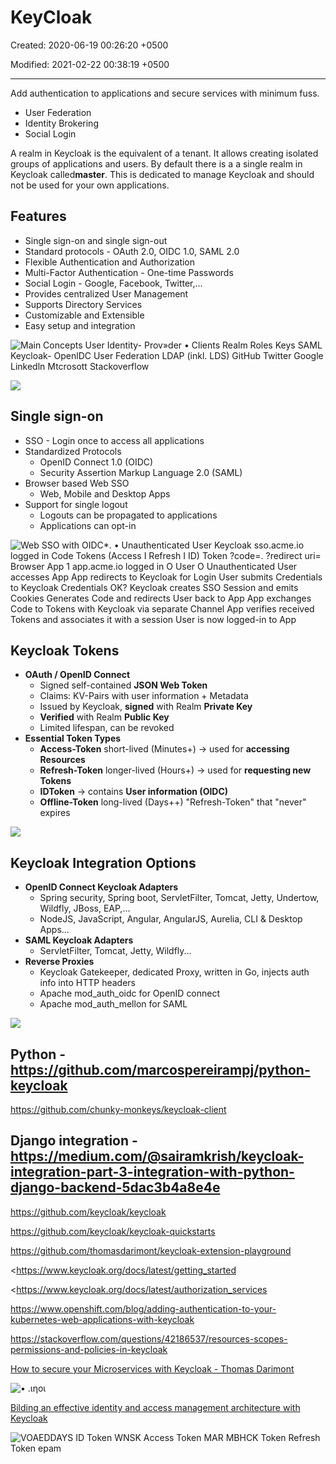 # KeyCloak

Created: 2020-06-19 00:26:20 +0500

Modified: 2021-02-22 00:38:19 +0500

---

Add authentication to applications and secure services with minimum fuss.
-   User Federation
-   Identity Brokering
-   Social Login

A realm in Keycloak is the equivalent of a tenant. It allows creating isolated groups of applications and users. By default there is a a single realm in Keycloak called**master**. This is dedicated to manage Keycloak and should not be used for your own applications.

## Features
-   Single sign-on and single sign-out
-   Standard protocols - OAuth 2.0, OIDC 1.0, SAML 2.0
-   Flexible Authentication and Authorization
-   Multi-Factor Authentication - One-time Passwords
-   Social Login - Google, Facebook, Twitter,...
-   Provides centralized User Management
-   Supports Directory Services
-   Customizable and Extensible
-   Easy setup and integration

![Main Concepts User Identity- Prov»der • Clients Realm Roles Keys SAML Keycloak- OpenlDC User Federation LDAP (inkl. LDS) GitHub Twitter Google Linkedln Mtcrosott Stackoverflow ](../../media/DevOps-Others-KeyCloak-image1.png)

![](../../media/DevOps-Others-KeyCloak-image2.png)

## Single sign-on
-   SSO - Login once to access all applications
-   Standardized Protocols
    -   OpenID Connect 1.0 (OIDC)
    -   Security Assertion Markup Language 2.0 (SAML)
-   Browser based Web SSO
    -   Web, Mobile and Desktop Apps
-   Support for single logout
    -   Logouts can be propagated to applications
    -   Applications can opt-in

![Web SSO with OIDC*. • Unauthenticated User Keycloak sso.acme.io logged in Code Tokens (Access I Refresh I ID) Token ?code=. ?redirect uri= Browser App 1 app.acme.io logged in O User O Unauthenticated User accesses App App redirects to Keycloak for Login User submits Credentials to Keycloak Credentials OK? Keycloak creates SSO Session and emits Cookies Generates Code and redirects User back to App App exchanges Code to Tokens with Keycloak via separate Channel App verifies received Tokens and associates it with a session User is now logged-in to App ](../../media/DevOps-Others-KeyCloak-image3.png)

## Keycloak Tokens
-   **OAuth / OpenID Connect**
    -   Signed self-contained **JSON Web Token**
    -   Claims: KV-Pairs with user information + Metadata
    -   Issued by Keycloak, **signed** with Realm **Private Key**
    -   **Verified** with Realm **Public Key**
    -   Limited lifespan, can be revoked
-   **Essential Token Types**
    -   **Access-Token** short-lived (Minutes+) -> used for **accessing Resources**
    -   **Refresh-Token** longer-lived (Hours+) -> used for **requesting new Tokens**
    -   **IDToken** -> contains **User information (OIDC)**
    -   **Offline-Token** long-lived (Days++) "Refresh-Token" that "never" expires

![](../../media/DevOps-Others-KeyCloak-image4.png)

## Keycloak Integration Options
-   **OpenID Connect Keycloak Adapters**
    -   Spring security, Spring boot, ServletFilter, Tomcat, Jetty, Undertow, Wildfly, JBoss, EAP,...
    -   NodeJS, JavaScript, Angular, AngularJS, Aurelia, CLI & Desktop Apps...
-   **SAML Keycloak Adapters**
    -   ServletFilter, Tomcat, Jetty, Wildfly...
-   **Reverse Proxies**
    -   Keycloak Gatekeeper, dedicated Proxy, written in Go, injects auth info into HTTP headers
    -   Apache mod_auth_oidc for OpenID connect
    -   Apache mod_auth_mellon for SAML

![](../../media/DevOps-Others-KeyCloak-image5.png)

## Python - <https://github.com/marcospereirampj/python-keycloak>

<https://github.com/chunky-monkeys/keycloak-client>

## Django integration - <https://medium.com/@sairamkrish/keycloak-integration-part-3-integration-with-python-django-backend-5dac3b4a8e4e>

<https://github.com/keycloak/keycloak>

<https://github.com/keycloak/keycloak-quickstarts>

<https://github.com/thomasdarimont/keycloak-extension-playground>

<https://www.keycloak.org/docs/latest/getting_started

<https://www.keycloak.org/docs/latest/authorization_services

<https://www.openshift.com/blog/adding-authentication-to-your-kubernetes-web-applications-with-keycloak>

<https://stackoverflow.com/questions/42186537/resources-scopes-permissions-and-policies-in-keycloak>

[How to secure your Microservices with Keycloak - Thomas Darimont](https://www.youtube.com/watch?v=FyVHNJNriUQ)

![• .ιηοι ](../../media/DevOps-Others-KeyCloak-image6.jpg)

[Bilding an effective identity and access management architecture with Keycloak](https://www.youtube.com/watch?v=RupQWmYhrLA)

![VOAEDDAYS ID Token WNSK Access Token MAR MBHCK Token Refresh Token epam ](../../media/DevOps-Others-KeyCloak-image7.jpg)



